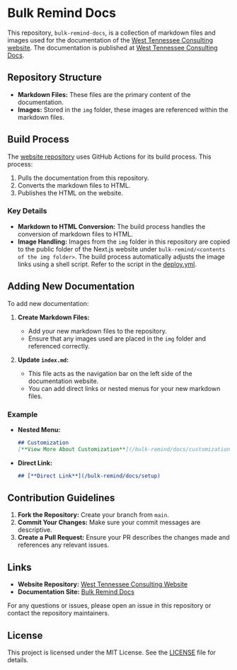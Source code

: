 # Bulk Remind Docs

This repository, `bulk-remind-docs`, is a collection of markdown files and images used for the documentation of the [West Tennessee Consulting website](https://github.com/West-Tennessee-Consulting/website). The documentation is published at [West Tennessee Consulting Docs](https://westtn.consulting/bulk-remind/docs/index/).

## Repository Structure

- **Markdown Files:** These files are the primary content of the documentation.
- **Images:** Stored in the `img` folder, these images are referenced within the markdown files.

## Build Process

The [website repository](https://github.com/West-Tennessee-Consulting/website) uses GitHub Actions for its build process. This process:

1. Pulls the documentation from this repository.
2. Converts the markdown files to HTML.
3. Publishes the HTML on the website.

### Key Details

- **Markdown to HTML Conversion:** The build process handles the conversion of markdown files to HTML.
- **Image Handling:** Images from the `img` folder in this repository are copied to the public folder of the Next.js website under `bulk-remind/<contents of the img folder>`. The build process automatically adjusts the image links using a shell script. Refer to the script in the [deploy.yml](https://github.com/West-Tennessee-Consulting/website/blob/main/.github/workflows/deploy.yml#L40).

## Adding New Documentation

To add new documentation:

1. **Create Markdown Files:**
   - Add your new markdown files to the repository.
   - Ensure that any images used are placed in the `img` folder and referenced correctly.

2. **Update `index.md`:**
   - This file acts as the navigation bar on the left side of the documentation website.
   - You can add direct links or nested menus for your new markdown files.

### Example

- **Nested Menu:**
  
  ```markdown
  ## Customization
  [**View More About Customization**](/bulk-remind/docs/customization)
  ```

- **Direct Link:**
  
  ```markdown
  ## [**Direct Link**](/bulk-remind/docs/setup)
  ```

## Contribution Guidelines

1. **Fork the Repository:** Create your branch from `main`.
2. **Commit Your Changes:** Make sure your commit messages are descriptive.
3. **Create a Pull Request:** Ensure your PR describes the changes made and references any relevant issues.

## Links

- **Website Repository:** [West Tennessee Consulting Website](https://github.com/West-Tennessee-Consulting/website)
- **Documentation Site:** [Bulk Remind Docs](https://westtn.consulting/bulk-remind/docs/index/)

For any questions or issues, please open an issue in this repository or contact the repository maintainers.

## License

This project is licensed under the MIT License. See the [LICENSE](LICENSE) file for details.

